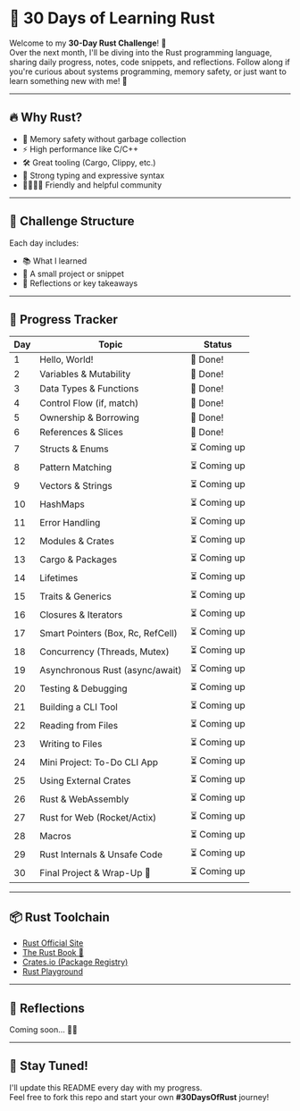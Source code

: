 # 🦀 30 Days of Learning Rust

Welcome to my **30-Day Rust Challenge**! 🚀  
Over the next month, I'll be diving into the Rust programming language, sharing daily progress, notes, code snippets, and reflections. Follow along if you're curious about systems programming, memory safety, or just want to learn something new with me! 🙌

---

## 🔥 Why Rust?

- 💾 Memory safety without garbage collection  
- ⚡ High performance like C/C++  
- 🛠️ Great tooling (Cargo, Clippy, etc.)  
- 🧠 Strong typing and expressive syntax  
- 👨‍👩‍👧‍👦 Friendly and helpful community  

---

## 📅 Challenge Structure

Each day includes:
- 📚 What I learned  
- 🧪 A small project or snippet  
- 📝 Reflections or key takeaways  

---

## 🚧 Progress Tracker

| Day | Topic                            | Status        |
|-----|----------------------------------|---------------|
| 1   | Hello, World!                    | 🦀 Done!      |
| 2   | Variables & Mutability           | 🦀 Done!      |
| 3   | Data Types & Functions           | 🦀 Done!      |
| 4   | Control Flow (if, match)         | 🦀 Done!      |
| 5   | Ownership & Borrowing            | 🦀 Done!      |
| 6   | References & Slices              | 🦀 Done!      |
| 7   | Structs & Enums                  | ⏳ Coming up  |
| 8   | Pattern Matching                 | ⏳ Coming up  |
| 9   | Vectors & Strings                | ⏳ Coming up  |
| 10  | HashMaps                         | ⏳ Coming up  |
| 11  | Error Handling                   | ⏳ Coming up  |
| 12  | Modules & Crates                 | ⏳ Coming up  |
| 13  | Cargo & Packages                 | ⏳ Coming up  |
| 14  | Lifetimes                        | ⏳ Coming up  |
| 15  | Traits & Generics                | ⏳ Coming up  |
| 16  | Closures & Iterators             | ⏳ Coming up  |
| 17  | Smart Pointers (Box, Rc, RefCell)| ⏳ Coming up  |
| 18  | Concurrency (Threads, Mutex)     | ⏳ Coming up  |
| 19  | Asynchronous Rust (async/await)  | ⏳ Coming up  |
| 20  | Testing & Debugging              | ⏳ Coming up  |
| 21  | Building a CLI Tool              | ⏳ Coming up  |
| 22  | Reading from Files               | ⏳ Coming up  |
| 23  | Writing to Files                 | ⏳ Coming up  |
| 24  | Mini Project: To-Do CLI App      | ⏳ Coming up  |
| 25  | Using External Crates            | ⏳ Coming up  |
| 26  | Rust & WebAssembly               | ⏳ Coming up  |
| 27  | Rust for Web (Rocket/Actix)      | ⏳ Coming up  |
| 28  | Macros                           | ⏳ Coming up  |
| 29  | Rust Internals & Unsafe Code     | ⏳ Coming up  |
| 30  | Final Project & Wrap-Up 🎉       | ⏳ Coming up  |

---

## 📦 Rust Toolchain

- [Rust Official Site](https://www.rust-lang.org)
- [The Rust Book 📖](https://doc.rust-lang.org/book/)
- [Crates.io (Package Registry)](https://crates.io/)
- [Rust Playground](https://play.rust-lang.org/)

---

## 🧠 Reflections

Coming soon… 📘✨

---

## 🦀 Stay Tuned!

I'll update this README every day with my progress.  
Feel free to fork this repo and start your own **#30DaysOfRust** journey!

